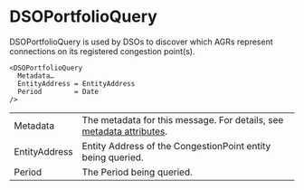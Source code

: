 # DSOPortfolioQuery

DSOPortfolioQuery is used by DSOs to discover which AGRs represent connections on its registered congestion point(s).

```
<DSOPortfolioQuery
  Metadata…
  EntityAddress = EntityAddress
  Period        = Date
/>
```

|               |                                                                                                |
|---------------|------------------------------------------------------------------------------------------------|
| Metadata      | The metadata for this message. For details, see [metadata attributes](metadata-attributes.md). |
| EntityAddress | Entity Address of the CongestionPoint entity being queried.                                    |
| Period        | The Period being queried.                                                                      |
